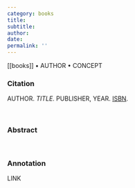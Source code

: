 ```yaml
---
category: books
title: 
subtitle: 
author:
date: 
permalink: ''
---
```


[[books]] • AUTHOR • CONCEPT

### Citation

AUTHOR. *TITLE.* PUBLISHER, YEAR. [ISBN](URL).

<br>

### Abstract

>

<br>

### Annotation

LINK